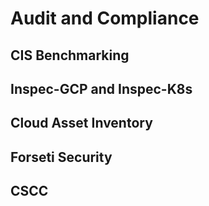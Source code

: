 # Audit and Compliance

## CIS Benchmarking

## Inspec-GCP and Inspec-K8s

## Cloud Asset Inventory

## Forseti Security

## CSCC
